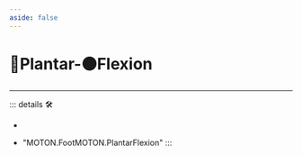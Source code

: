 ```yaml
---
aside: false
---
```

# 🔷<soma>Plantar</soma>-🟠<motor>Flexion</motor>

---

<!-- =================================================== -->
<!-- =================================================== -->
<!-- =================================================== -->
<!-- =================================================== -->
<!-- =================================================== -->
::: details 🛠

-

- "MOTON.FootMOTON.PlantarFlexion"
:::
